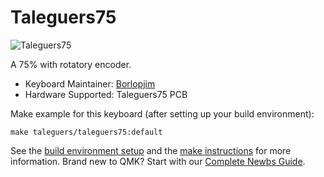 # Taleguers75

![Taleguers75](https://i.imgur.com/v59FU8M.png)

A 75% with rotatory encoder.

* Keyboard Maintainer: [Borlopjim](https://github.com/borlopjim)
* Hardware Supported: Taleguers75 PCB

Make example for this keyboard (after setting up your build environment):

    make taleguers/taleguers75:default

See the [build environment setup](https://docs.qmk.fm/#/getting_started_build_tools) and the [make instructions](https://docs.qmk.fm/#/getting_started_make_guide) for more information. Brand new to QMK? Start with our [Complete Newbs Guide](https://docs.qmk.fm/#/newbs).